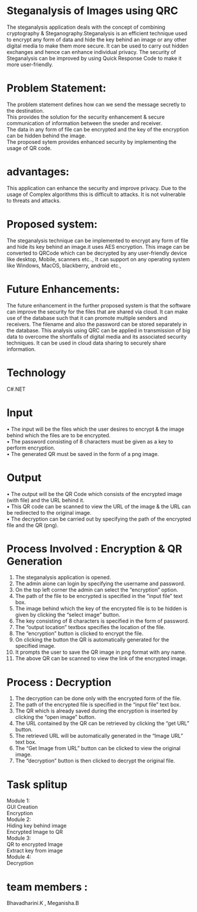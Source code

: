 # Steganalysis of Images using QRC
The steganalysis application deals with the concept of combining cryptography & Steganography.Steganalysis is an efficient technique used to encrypt any form of data and hide the key behind an image or any other digital media to make them more secure. 
It can be used to carry out hidden exchanges and hence can enhance individual privacy. 
The security of Steganalysis can be improved by using Quick Response Code to make it more user-friendly.

# Problem Statement:
The problem statement defines how can we send the message secretly to the destination.<br>
This provides the solution for the security enhancement & secure communication of information between the sneder and receiver.<br>
The data in any form of file can be encrypted and the key of the encryption can be hidden behind the image.<br>
The proposed sytem provides enhanced security by implementing the usage of QR code.

# advantages:
This application can enhance the security and improve privacy.
Due to the usage of Complex algorithms this is difficult to attacks.
It is not vulnerable to threats and attacks.

# Proposed system:
The steganalysis technique can be implemented to encrypt any form of file and hide its key behind an image.it uses AES encryption.
 This image can be converted to QRCode which can be decrypted by any user-friendly device like desktop, Mobile, scanners etc..,
It can support on any operating system  like Windows, MacOS, blackberry, android etc.,

# Future Enhancements:
The future enhancement in the further proposed system is that the software can improve the security for the files that are shared via cloud. It can make use of the database such that it can promote multiple senders and receivers. The filename and also the password can be stored separately in the database. This analysis using QRC can be applied in transmission of big data to overcome the shortfalls of digital media and its associated security techniques. It can be used in cloud data sharing to securely share information.

# Technology 
C#.NET

# Input
•	The input will be the files which the user desires to encrypt & the image behind which the files are to be encrypted.<br>
•	The password consisting of 8 characters must be given as a key to perform encryption.<br>
•	The generated QR must be saved in the form of a png image.<br>

# Output
•	The output will be the QR Code which consists of the encrypted image (with file) and the URL behind it.<br>
•	This QR code can be scanned to view the URL of the image & the URL can be redirected to the original image.<br>
•	The decryption can be carried out by specifying the path of the encrypted file and the QR (png).<br>

# Process Involved : Encryption & QR Generation
1.	The steganalysis application is opened.
2.	The admin alone can login by specifying the username and password.
3.	On the top left corner the admin can select the “encryption” option.
4.	The path of the file to be encrypted is specified in the “input file” text box.
5.	The image behind which the key of the encrypted file is to be hidden is given by clicking the “select image” button.
6.	The key consisting of 8 characters is specified in the form of password.
7.	The “output location” textbox specifies the location of the file.
8.	The “encryption” button is clicked to encrypt the file.
9.	On clicking the button the QR is automatically generated for the specified image.
10.	It prompts the user to save the QR image in png format with any name.
11.	The above QR can be scanned to view the link of the encrypted image.

# Process : Decryption

1.	The decryption can be done only with the encrypted form of the file.
2.	The path of the encrypted file is specified in the “input file” text box.
3.	The QR which is already saved during the encryption is inserted by clicking the “open image” button.
4.	The URL contained by the QR can be retrieved by clicking the “get URL” button.
5.	The retrieved URL will be automatically generated in the “Image URL” text box.
6.	The “Get Image from URL” button can be clicked to view the original image.
7.	The “decryption” button is then clicked to decrypt the original file.

# Task splitup
Module 1:<br>
GUI Creation<br>
Encryption<br>
Module 2:<br>
Hiding key behind image<br>
Encrypted Image to QR<br>
Module 3:<br>
QR to encrypted Image<br>
Extract key from image<br>
Module 4:<br>
Decryption<br>

# team members :
Bhavadharini.K , Meganisha.B
